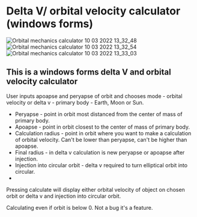 # Delta V/ orbital velocity calculator (windows forms)

![Orbital mechanics calculator 10 03 2022 13_32_48](https://user-images.githubusercontent.com/57408600/157662650-0ac71f4f-557a-4ec0-89f8-fbb183840ef5.png) ![Orbital mechanics calculator 10 03 2022 13_32_54](https://user-images.githubusercontent.com/57408600/157662671-fe0e555b-a08b-4c12-89ae-efc5da35b10f.png) ![Orbital mechanics calculator 10 03 2022 13_33_03](https://user-images.githubusercontent.com/57408600/157662687-1c76285d-ea1b-459d-a4df-fe62963f2964.png)

## This is a windows forms delta V and orbital velocity calculator
User inputs apoapse and peryapse of orbit and chooses mode - orbital velocity or delta v - primary body - Earth, Moon or Sun.

- Peryapse - point in orbit most distanced from the center of mass of primary body.
- Apoapse - point in orbit closest to the center of mass of primary body.
- Calculation radius - point in orbit where you want to make a calculation of orbital velocity. Can't be lower than peryapse, can't be higher than apoapse.
- Final radius - in delta v calculation is new peryapse or apoapse after injection.
- Injection into circular orbit - delta v required to turn elliptical orbit into circular.
- 
Pressing calculate will display either orbital velocity of object on chosen orbit or delta v and injection into circular orbit.

Calculating even if orbit is below 0. Not a bug it's a feature.
